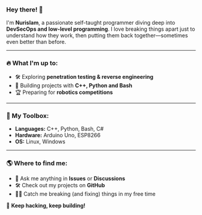 ### Hey there! 👋

I'm **Nurislam**, a passionate self-taught programmer diving deep into **DevSecOps and low-level programming**. I love breaking things apart just to understand how they work, then putting them back together—sometimes even better than before. 

---
### 🔥 What I'm up to:
- 🛠 Exploring **penetration testing & reverse engineering**
- 🚀 Building projects with **C++, Python and Bash**
- 🏆 Preparing for **robotics competitions**

---
### 🧰 My Toolbox:
- **Languages:** C++, Python, Bash, C#
- **Hardware:** Arduino Uno, ESP8266
- **OS:** Linux, Windows

---
### 🌎 Where to find me:
- 💬 Ask me anything in **Issues** or **Discussions**
- 🛠 Check out my projects on **GitHub**
- 🏴‍☠️ Catch me breaking (and fixing) things in my free time

🚀 **Keep hacking, keep building!**
